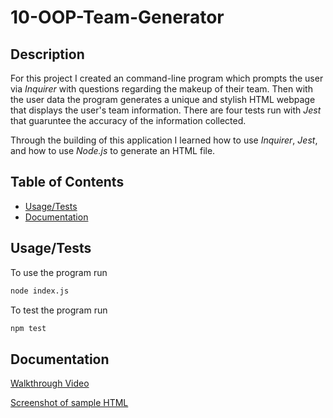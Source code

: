 # 10-OOP-Team-Generator

## Description
For this project I created an command-line program which prompts the user via *Inquirer* with questions regarding the makeup of their team.  Then with the user data the program generates a unique and stylish HTML webpage that displays the user's team information.  There are four tests run with *Jest* that guaruntee the accuracy of the information collected.

Through the building of this application I learned how to use *Inquirer*, *Jest*, and how to use *Node.js* to generate an HTML file. 


## Table of Contents

- [Usage/Tests](#usage)
- [Documentation](#Documentation)


## Usage/Tests
To use the program run 

```bash
node index.js
```

To test the program run

```bash
npm test
```


## Documentation

[Walkthrough Video](https://drive.google.com/file/d/1lWrODv2HBWQo1Lp8osnX4CI34Uw-2WDX/view)

[Screenshot of sample HTML](screenshot.png)




